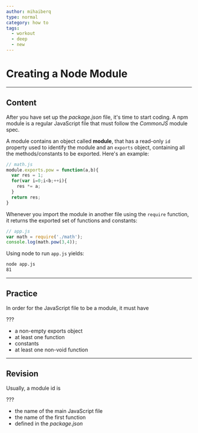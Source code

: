```yaml
---
author: mihaiberq
type: normal
category: how to
tags:
  - workout
  - deep
  - new
---
```


# Creating a Node Module


---

## Content

After you have set up the *package.json* file, it's time to start coding. A npm module is a regular JavaScript file that must follow the *CommonJS* module spec.

A module contains an object called **module**, that has a read-only `id` property used to identify the module and an `exports` object, containing all the methods/constants to be exported. Here's an example:

```javascript
// math.js
module.exports.pow = function(a,b){
  var res = 1;
  for(var i=0;i<b;++i){
    res *= a;
  }
  return res;
}
```

Whenever you import the module in another file using the `require` function, it returns the exported set of functions and constants:

```javascript
// app.js
var math = require('./math');
console.log(math.pow(3,4));
```

Using node to run `app.js` yields:

```bash
node app.js
81
```


---

## Practice

In order for the JavaScript file to be a module, it must have

???

- a non-empty exports object
- at least one function
- constants
- at least one non-void function


---

## Revision

Usually, a module id is

???

- the name of the main JavaScript file
- the name of the first function
- defined in the *package.json*
